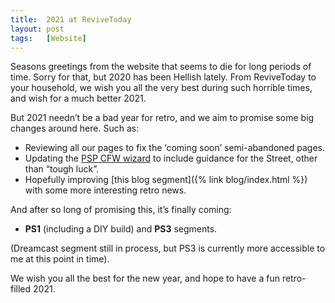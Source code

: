 ```yaml
---
title:  2021 at ReviveToday
layout: post
tags:   [Website]
---
```


Seasons greetings from the website that seems to die for long periods of time. Sorry for that, but 2020 has been Hellish lately. From ReviveToday to your household, we wish you all the very best during such horrible times, and wish for a much better 2021.

But 2021 needn’t be a bad year for retro, and we aim to promise some big changes around here. Such as:

* Reviewing all our pages to fix the ‘coming soon’ semi-abandoned pages.
* Updating the [PSP CFW wizard](https://revive.today/psp/wizard/) to include guidance for the Street, other than “tough luck”.
* Hopefully improving [this blog segment]({% link blog/index.html %}) with some more interesting retro news.

And after so long of promising this, it’s finally coming:

* **PS1** (including a DIY build) and **PS3** segments.

(Dreamcast segment still in process, but PS3 is currently more accessible to me at this point in time).

We wish you all the best for the new year, and hope to have a fun retro-filled 2021.
